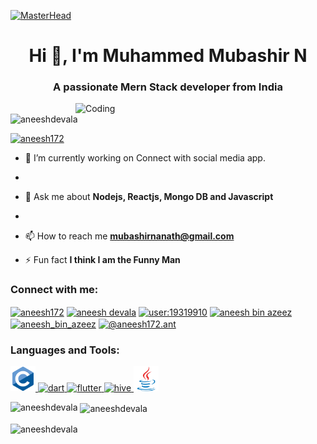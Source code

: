 
[![MasterHead](https://raw.githubusercontent.com/punitkmryh/punitkmryh/master/Developer.gif)](https://myprotfolio-9076f.firebaseapp.com/)

<h1 align="center">Hi 👋, I'm Muhammed Mubashir N</h1>
<h3 align="center">A passionate Mern Stack developer from India</h3>
<img align="right" alt="Coding" width="400" src="https://cdn.dribbble.com/users/1162077/screenshots/3848914/programmer.gif">
<p align="left"> <img src="https://komarev.com/ghpvc/?username=aneeshdevala&label=Profile%20views&color=0e75b6&style=flat" alt="aneeshdevala" /> </p>

<p align="left"> <a href="https://twitter.com/aneesh172" target="blank"><img src="https://img.shields.io/twitter/follow/aneesh172?logo=twitter&style=for-the-badge" alt="aneesh172" /></a> </p>

- 🔭 I’m currently working on Connect with social media app.
- 
- 💬 Ask me about **Nodejs, Reactjs, Mongo DB and Javascript**
- 
- 📫 How to reach me **mubashirnanath@gmail.com**

- ⚡ Fun fact **I think I am the Funny Man**

<h3 align="left">Connect with me:</h3>
<p align="left">
<a href="https://twitter.com/aneesh172" target="blank"><img align="center" src="https://raw.githubusercontent.com/rahuldkjain/github-profile-readme-generator/master/src/images/icons/Social/twitter.svg" alt="aneesh172" height="30" width="40" /></a>
<a href="https://linkedin.com/in/aneesh devala" target="blank"><img align="center" src="https://raw.githubusercontent.com/rahuldkjain/github-profile-readme-generator/master/src/images/icons/Social/linked-in-alt.svg" alt="aneesh devala" height="30" width="40" /></a>
<a href="https://stackoverflow.com/users/user:19319910" target="blank"><img align="center" src="https://raw.githubusercontent.com/rahuldkjain/github-profile-readme-generator/master/src/images/icons/Social/stack-overflow.svg" alt="user:19319910" height="30" width="40" /></a>
<a href="https://fb.com/aneesh bin azeez" target="blank"><img align="center" src="https://raw.githubusercontent.com/rahuldkjain/github-profile-readme-generator/master/src/images/icons/Social/facebook.svg" alt="aneesh bin azeez" height="30" width="40" /></a>
<a href="https://instagram.com/aneesh_bin_azeez" target="blank"><img align="center" src="https://raw.githubusercontent.com/rahuldkjain/github-profile-readme-generator/master/src/images/icons/Social/instagram.svg" alt="aneesh_bin_azeez" height="30" width="40" /></a>
<a href="https://medium.com/@aneesh172.ant" target="blank"><img align="center" src="https://raw.githubusercontent.com/rahuldkjain/github-profile-readme-generator/master/src/images/icons/Social/medium.svg" alt="@aneesh172.ant" height="30" width="40" /></a>
</p>

<h3 align="left">Languages and Tools:</h3>
<p align="left"> <a href="https://www.cprogramming.com/" target="_blank" rel="noreferrer"> <img src="https://raw.githubusercontent.com/devicons/devicon/master/icons/c/c-original.svg" alt="c" width="40" height="40"/> </a> <a href="https://dart.dev" target="_blank" rel="noreferrer"> <img src="https://www.vectorlogo.zone/logos/dartlang/dartlang-icon.svg" alt="dart" width="40" height="40"/> </a> <a href="https://flutter.dev" target="_blank" rel="noreferrer"> <img src="https://www.vectorlogo.zone/logos/flutterio/flutterio-icon.svg" alt="flutter" width="40" height="40"/> </a> <a href="https://hive.apache.org/" target="_blank" rel="noreferrer"> <img src="https://www.vectorlogo.zone/logos/apache_hive/apache_hive-icon.svg" alt="hive" width="40" height="40"/> </a> <a href="https://www.java.com" target="_blank" rel="noreferrer"> <img src="https://raw.githubusercontent.com/devicons/devicon/master/icons/java/java-original.svg" alt="java" width="40" height="40"/> </a> </p>

<p><img align="left" src="https://github-readme-stats.vercel.app/api/top-langs?username=aneeshdevala&show_icons=true&locale=en&layout=compact" alt="aneeshdevala" /></p>

<p>&nbsp;<img align="center" src="https://github-readme-stats.vercel.app/api?username=aneeshdevala&show_icons=true&locale=en" alt="aneeshdevala" /></p>

<p><img align="center" src="https://github-readme-streak-stats.herokuapp.com/?user=aneeshdevala&" alt="aneeshdevala" /></p>
